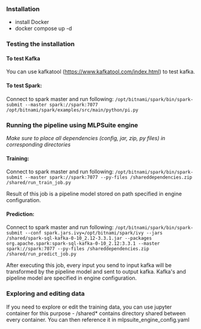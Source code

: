 ### Installation
- install Docker
- docker compose up -d

### Testing the installation

#### To test Kafka
You can use kafkatool (https://www.kafkatool.com/index.html) to test kafka. 

#### To test Spark: 
Connect to spark master and run following:
`/opt/bitnami/spark/bin/spark-submit --master spark://spark:7077 /opt/bitnami/spark/examples/src/main/python/pi.py`

### Running the pipeline using MLPSuite engine ###
*Make sure to place all dependencies (config, jar, zip, py files) in corresponding directories*
#### Training:
Connect to spark master and run following: `/opt/bitnami/spark/bin/spark-submit --master spark://spark:7077 --py-files /shareddependencies.zip /shared/run_train_job.py`

Result of this job is a pipeline model stored on path specified in engine configuration.
#### Prediction:
Connect to spark master and run following: `/opt/bitnami/spark/bin/spark-submit --conf spark.jars.ivy=/opt/bitnami/spark/ivy --jars /shared/spark-sql-kafka-0-10_2.12-3.3.1.jar --packages org.apache.spark:spark-sql-kafka-0-10_2.12:3.3.1 --master spark://spark:7077 --py-files /shareddependencies.zip /shared/run_predict_job.py`

After executing this job, every input you send to input 
kafka will be transformed by the pipeline model and sent to output kafka.
Kafka's and pipeline model are specified in engine configuration.
### Exploring and editing data
If you need to explore or edit the training data, you can use jupyter container for this purpose - /shared* contains directory shared between every container. You can then reference it in mlpsuite_engine_config.yaml
